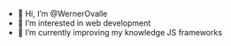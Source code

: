 - 👋 Hi, I’m @WernerOvalle
- 👀 I’m interested in web development
- 🌱 I’m currently improving my knowledge JS frameworks

<!---
WernerOvalle/WernerOvalle is a ✨ special ✨ repository because its `README.md` (this file) appears on your GitHub profile.
You can click the Preview link to take a look at your changes.
--->
